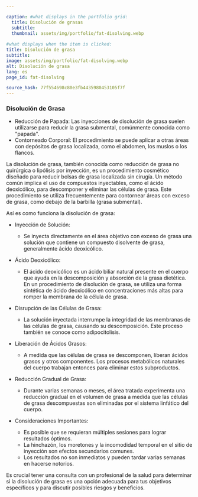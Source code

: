 ```yaml
---

caption: #what displays in the portfolio grid:
  title: Disolución de grasas
  subtitle: 
  thumbnail: assets/img/portfolio/fat-disolving.webp
  
#what displays when the item is clicked:
title: Disolución de grasa
subtitle: 
image: assets/img/portfolio/fat-disolving.webp
alt: Disolución de grasa
lang: es
page_id: fat-disolving

source_hash: 77f554698c80e3fb4435980453105f7f
---
```

### Disolución de Grasa
- Reducción de Papada: Las inyecciones de disolución de grasa suelen utilizarse para reducir la grasa submental, comúnmente conocida como "papada".
- Contorneado Corporal: El procedimiento se puede aplicar a otras áreas con depósitos de grasa localizada, como el abdomen, los muslos o los flancos.

La disolución de grasa, también conocida como reducción de grasa no quirúrgica o lipólisis por inyección, es un procedimiento cosmético diseñado para reducir bolsas de grasa localizada sin cirugía. Un método común implica el uso de compuestos inyectables, como el ácido deoxicólico, para descomponer y eliminar las células de grasa. Este procedimiento se utiliza frecuentemente para contornear áreas con exceso de grasa, como debajo de la barbilla (grasa submental).

Así es como funciona la disolución de grasa:

- Inyección de Solución:
  - Se inyecta directamente en el área objetivo con exceso de grasa una solución que contiene un compuesto disolvente de grasa, generalmente ácido deoxicólico.

- Ácido Deoxicólico:
  - El ácido deoxicólico es un ácido biliar natural presente en el cuerpo que ayuda en la descomposición y absorción de la grasa dietética. En un procedimiento de disolución de grasa, se utiliza una forma sintética de ácido deoxicólico en concentraciones más altas para romper la membrana de la célula de grasa.

- Disrupción de las Células de Grasa:
  - La solución inyectada interrumpe la integridad de las membranas de las células de grasa, causando su descomposición. Este proceso también se conoce como adipocitolisis.

- Liberación de Ácidos Grasos:
  - A medida que las células de grasa se descomponen, liberan ácidos grasos y otros componentes. Los procesos metabólicos naturales del cuerpo trabajan entonces para eliminar estos subproductos.

- Reducción Gradual de Grasa:
  - Durante varias semanas o meses, el área tratada experimenta una reducción gradual en el volumen de grasa a medida que las células de grasa descompuestas son eliminadas por el sistema linfático del cuerpo.

- Consideraciones Importantes:
  - Es posible que se requieran múltiples sesiones para lograr resultados óptimos.
  - La hinchazón, los moretones y la incomodidad temporal en el sitio de inyección son efectos secundarios comunes.
  - Los resultados no son inmediatos y pueden tardar varias semanas en hacerse notorios.

Es crucial tener una consulta con un profesional de la salud para determinar si la disolución de grasa es una opción adecuada para tus objetivos específicos y para discutir posibles riesgos y beneficios.